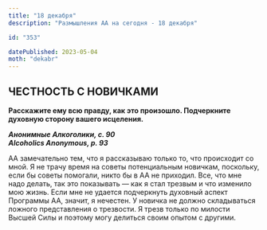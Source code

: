 ```yaml
---
title: "18 декабря"
description: "Размышления АА на сегодня - 18 декабря"

id: "353"

datePublished: 2023-05-04
moth: "dekabr"
---
```


## ЧЕСТНОСТЬ С НОВИЧКАМИ

**Расскажите ему всю правду, как это произошло. Подчеркните духовную сторону
вашего исцеления.**

**_Анонимные Алкоголики, с. 90  
Alcoholics Anonymous, p. 93_**

АА замечательно тем, что я рассказываю только то, что происходит со мной. Я не
трачу время на советы потенциальным новичкам, поскольку, если бы советы
помогали, никто бы в АА не приходил. Все, что мне надо делать, так это
показывать — как я стал трезвым и что изменило мою жизнь. Если мне не удается
подчеркнуть духовный аспект Программы АА, значит, я нечестен. У новичка не
должно складываться ложного представления о трезвости. Я трезв только по
милости Высшей Силы и поэтому могу делиться своим опытом с другими.
